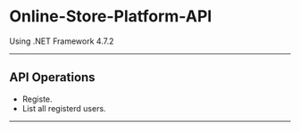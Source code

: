 # Online-Store-Platform-API

Using .NET Framework 4.7.2 

---
## API Operations

- Registe.
- List all registerd users.
---
